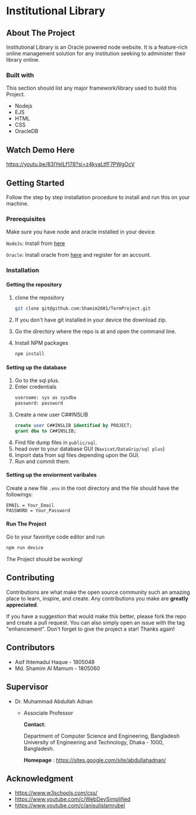 # Institutional Library



## About The Project ##


Institutional Library is an Oracle powered node website. It is a feature-rich online management solution for any institution seeking to administer their library online.


### Built with ###
This section should list any major framework/library used to build this Project.

- Nodejs
- EJS
- HTML
- CSS
- OracleDB

## Watch Demo Here ##
https://youtu.be/83IYeILf178?si=z4kyaLtfF7PWgOcV

## Getting Started ##

Follow the step by step installation procedure to install and run this on your machine.

### Prerequisites ###
Make sure you have node and oracle installed in your device.

`NodeJs`: Install from [here](https://nodejs.org/en/download/)

`Oracle`: Install oracle from [here](https://www.oracle.com/downloads/) and register for an account.

### Installation ###

#### Getting the repository #####
1. clone the repository
    ```bash
    git clone git@github.com:Shamim2601/TermProject.git
    ```
2. If you don't have git installed in your device the download zip.

3. Go the directory where the repo is at and open the command line.
4. Install NPM packages
    ```bash
    npm install
    ```
#### Setting up the database  ####
1. Go to the sql plus.
2. Enter credentials
    ```bash
    username: sys as sysdba
    password: password
    ```
3. Create a new user C##INSLIB
    ```sql
    create user C##INSLIB identified by PROJECT;
    grant dba to C##INSLIB;
    ```
4. Find file dump files in `public/sql`.
5. head over to your database GUI (`Navicat/DataGrip/sql plus`) 
6. Import data from sql files depending upon the GUI.
7. Run and commit them.

#### Setting up the enviorment varibales #### 
Create a new file `.env` in the root directory and the file should have the followings:
    
    EMAIL = Your_Email
    PASSWORD = Your_Password
    
#### Run The Project ####
Go to your favoritye code editor and run
```bash
npm run device
```
The Project should be working!


## Contributing ##
Contributions are what make the open source community such an amazing place to learn, inspire, and create. Any contributions you make are **greatly appreciated**.

If you have a suggestion that would make this better, please fork the repo and create a pull request. You can also simply open an issue with the tag "enhancement". Don't forget to give the project a star! Thanks again!

## Contributors ##
 - Asif Ihtemadul Haque - 1805048
 - Md. Shamim Al Mamum - 1805060

## Supervisor ##
 -  Dr. Muhammad Abdullah Adnan
    - Associate Professor
        
        **Contact**:
        
        Department of Computer Science and Engineering, Bangladesh University of Engineering and Technology, Dhaka - 1000, Bangladesh.

        __Homepage__ :
        https://sites.google.com/site/abdullahadnan/

## Acknowledgment ##
 - https://www.w3schools.com/css/
 - https://www.youtube.com/c/WebDevSimplified
 - https://www.youtube.com/c/anisulislamrubel 
